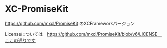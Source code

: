 # XC-PromiseKit

https://github.com/mxcl/PromiseKit のXCFrameworkバージョン

Licenseについては　https://github.com/mxcl/PromiseKit/blob/v6/LICENSE　ここの通りです
